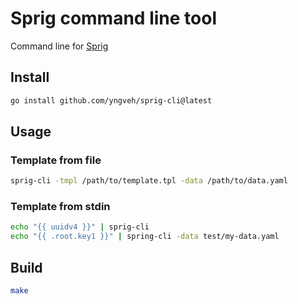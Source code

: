 # Sprig command line tool

Command line for [Sprig](https://github.com/Masterminds/sprig)

## Install

```bash
go install github.com/yngveh/sprig-cli@latest
```

## Usage

### Template from file

```bash
sprig-cli -tmpl /path/to/template.tpl -data /path/to/data.yaml
```

### Template from stdin

```bash
echo "{{ uuidv4 }}" | sprig-cli
echo "{{ .root.key1 }}" | spring-cli -data test/my-data.yaml
```

## Build

```bash
make
```

